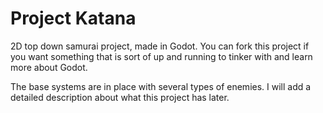 # Project Katana
 
2D top down samurai project, made in Godot.
You can fork this project if you want something that is sort of up and running to tinker with and learn more about Godot.
 
The base systems are in place with several types of enemies.
I will add a detailed description about what this project has later.
